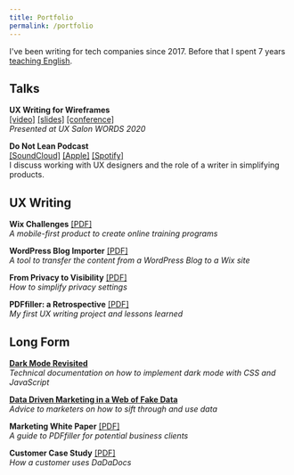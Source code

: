 ```yaml
---
title: Portfolio
permalink: /portfolio
---
```



I've been writing for tech companies since 2017. Before that I spent 7 years [teaching English](/english). 

## Talks 

**UX Writing for Wireframes**<br>
[[video]](https://www.youtube.com/watch?v=yJJ1wTKjFOU) [[slides]](/static/portfolio/ux-salon-2020-words.pdf) [[conference]](http://words2020.uxsalon.com/speakers/derek-kedziora/)<br>
<span style="font-style: italic;">Presented at UX Salon WORDS 2020</span>

**Do Not Lean Podcast**<br>
[[SoundCloud]](https://soundcloud.com/do_not_lean/derek-kedziora) [[Apple]](https://apple.co/2NHowW5) [[Spotify]](https://spoti.fi/2YNqRoz)<br> 
I discuss working with UX designers and the role of a writer in simplifying products. 

## UX  Writing

**Wix Challenges**&nbsp;[[PDF]](/static/portfolio/challenges.pdf)<br>
<span style="font-style: italic;">A mobile-first product to create online training programs</span>

**WordPress Blog Importer**&nbsp;[[PDF]](/static/portfolio/blog-importer.pdf)<br>
<span style="font-style: italic;">A tool to transfer the content from a WordPress Blog to a Wix site</span>

**From Privacy to Visibility**&nbsp;[[PDF]](/static/portfolio/privacy-to-visibility.pdf)<br> 
<span style="font-style: italic;">How to simplify privacy settings</span>

**PDFfiller: a Retrospective**&nbsp;[[PDF]](/static/portfolio/PDFfiller.pdf)<br>
<span style="font-style: italic;">My first UX writing project and lessons learned</span>

## Long Form

**[Dark Mode Revisited](/blog/dark-mode-revisited)**<br>
<span style="font-style: italic;">Technical documentation on how to implement dark mode with CSS and JavaScript</span>

**[Data Driven Marketing in a Web of Fake Data](https://towardsdatascience.com/data-driven-marketing-in-a-web-of-fake-data-e13995e448c8)**<br>
<span style="font-style: italic;">Advice to marketers on how to sift through and use data</span>

**Marketing White Paper**&nbsp;[[PDF]](/static/portfolio/whitepapers/roi-pdffiller.pdf)<br>
<span style="font-style: italic;">A guide to PDFfiller for potential business clients</span>

**Customer Case Study**&nbsp;[[PDF]](/static/portfolio/whitepapers/dadadocs.pdf)<br>
<span style="font-style: italic;">How a customer uses DaDaDocs</span>